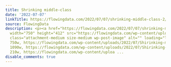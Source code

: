 ```yaml
---
title: Shrinking middle-class
date: '2022-07-07'
linkTitle: https://flowingdata.com/2022/07/07/shrinking-middle-class-2/
source: FlowingData
description: <p><a href="https://flowingdata.com/2022/07/07/shrinking-middle-class-2/"><img
  width="750" height="412" src="https://flowingdata.com/wp-content/uploads/2022/07/Shirinking-middle-class-750x412.png"
  class="attachment-medium size-medium wp-post-image" alt="" loading="lazy" srcset="https://flowingdata.com/wp-content/uploads/2022/07/Shirinking-middle-class-750x412.png
  750w, https://flowingdata.com/wp-content/uploads/2022/07/Shirinking-middle-class-1090x598.png
  1090w, https://flowingdata.com/wp-content/uploads/2022/07/Shirinking-middle-class-210x115.png
  210w, https://flowingdata.com/wp-content/uploa ...
disable_comments: true
---
```

<p><a href="https://flowingdata.com/2022/07/07/shrinking-middle-class-2/"><img width="750" height="412" src="https://flowingdata.com/wp-content/uploads/2022/07/Shirinking-middle-class-750x412.png" class="attachment-medium size-medium wp-post-image" alt="" loading="lazy" srcset="https://flowingdata.com/wp-content/uploads/2022/07/Shirinking-middle-class-750x412.png 750w, https://flowingdata.com/wp-content/uploads/2022/07/Shirinking-middle-class-1090x598.png 1090w, https://flowingdata.com/wp-content/uploads/2022/07/Shirinking-middle-class-210x115.png 210w, https://flowingdata.com/wp-content/uploa ...